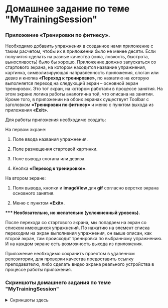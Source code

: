 # Домашнее задание по теме "MyTrainingSession"

### Приложение «Тренировки по фитнесу».

Необходимо добавить упражнения в созданное нами приложение с таким расчетом, чтобы их в приложении было не менее десяти. Если получится сделать на разные качества (сила, ловкость, быстрота, выносливость) было бы хорошо. Приложение должно запускаться со стартового экрана, на котором находится название упражнения, картинка, символизирующая направленность приложения, слоган или девиз и кнопка **«Переход к тренировке»**, по нажатию на которую выполняется переход на следующий экран – основной экран тренировок. Это тот экран, на котором работали в процессе занятия. На этом экране логика работы аналогична той, что описана на занятии. Кроме того, в приложении на обоих экранах существует Toolbar с заголовком **«Тренировки по фитнесу»** и меню с пунктом выхода из приложения **«Exit»**.

Для работы приложения необходимо создать:

На первом экране:

1. Поле ввода названия упражнения.

2. Поле размещения стартовой картинки.

3. Поле вывода слогана или девиза.

4. Кнопка **«Переход к тренировке»**.

На втором экране:

1. Поля вывода, кнопки и **imageView** для **gif** согласно верстке экрана основного занятия.

5. Меню с пунктом **«Exit»**.

**\*\*\* Необязательно, но желательно (усложненный уровень).**

После перехода со стартового экрана, мы попадаем на экран со списком имеющихся упражнений. По нажатию на элемент списка переходим на экран выполнения упражнения, он выше описан, как второй экран, там происходит тренировка по выбранному упражнению. И на каждом экране есть возможность выхода из приложения.


Приложение необходимо сохранить проектом в удаленном репозитории, для проверки качества предоставить ссылку преподавателю, либо сделать видео экрана реального устройства в процессе работы приложения.

### Скриншоты домашнего задания по теме "MyTrainingSession"

<details>
<summary> Скриншоты здесь </summary>

![](md/1.png)
![](md/2.png)
![](md/3.png)
![](md/4.png)
![](md/5.png)
![](md/6.png)
![](md/7.png)

</details>